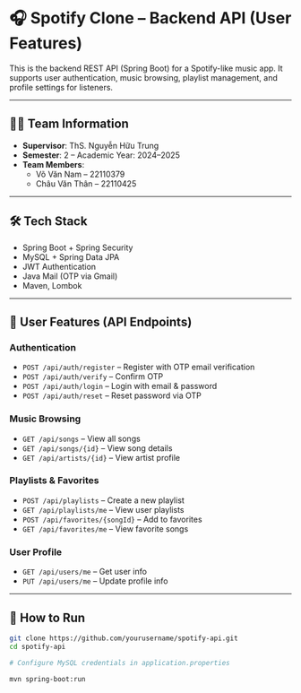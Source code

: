 # 🎧 Spotify Clone – Backend API (User Features)

This is the backend REST API (Spring Boot) for a Spotify-like music app. It supports user authentication, music browsing, playlist management, and profile settings for listeners.

---
## 👨‍💻 Team Information

- **Supervisor**: ThS. Nguyễn Hữu Trung
- **Semester**: 2 – Academic Year: 2024–2025
- **Team Members**:
  - Võ Văn Nam – 22110379
  - Châu Văn Thân – 22110425

---

## 🛠 Tech Stack

- Spring Boot + Spring Security
- MySQL + Spring Data JPA
- JWT Authentication
- Java Mail (OTP via Gmail)
- Maven, Lombok

---

## 🔐 User Features (API Endpoints)

### Authentication
- `POST /api/auth/register` – Register with OTP email verification  
- `POST /api/auth/verify` – Confirm OTP  
- `POST /api/auth/login` – Login with email & password  
- `POST /api/auth/reset` – Reset password via OTP  

### Music Browsing
- `GET /api/songs` – View all songs  
- `GET /api/songs/{id}` – View song details  
- `GET /api/artists/{id}` – View artist profile  

### Playlists & Favorites
- `POST /api/playlists` – Create a new playlist  
- `GET /api/playlists/me` – View user playlists  
- `POST /api/favorites/{songId}` – Add to favorites  
- `GET /api/favorites/me` – View favorite songs  

### User Profile
- `GET /api/users/me` – Get user info  
- `PUT /api/users/me` – Update profile info  

---

## 🧪 How to Run

```bash
git clone https://github.com/yourusername/spotify-api.git
cd spotify-api

# Configure MySQL credentials in application.properties

mvn spring-boot:run
